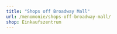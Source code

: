 ```yaml
---
title: "Shops off Broadway Mall"
url: /menomonie/shops-off-broadway-mall/
shop: Einkaufszentrum
---
```

